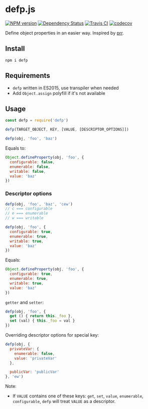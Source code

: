 # defp.js

[![NPM version][npm-image]][npm-url] [![Dependency Status][daviddm-image]][daviddm-url] [![Travis CI][travis-image]][travis-url] [![codecov][codecov-image]][codecov-url]

Define object properties in an easier way. Inspired by [prr](https://github.com/rvagg/prr).

## Install

```
npm i defp
```

## Requirements

- `defp` written in ES2015, use transpiler when needed
- Add `Object.assign` polyfill if it's not available

## Usage

```js
const defp = require('defp')

defp(TARGET_OBJECT, KEY, [VALUE, [DESCRIPTOR_OPTIONS]])
```

```js
defp(obj, 'foo', 'baz')
```

Equals to:

```js
Object.defineProperty(obj, 'foo', {
  configurable: false,
  enumerable: false,
  writable: false,
  value: 'baz'
})
```

### Descriptor options

```js
defp(obj, 'foo', 'baz', 'cew')
// c === configurable
// e === enumerable
// w === writable

defp(obj, 'foo', {
  configurable: true,
  enumerable: true,
  writable: true,
  value: 'baz'
})
```

Equals:

```js
Object.defineProperty(obj, 'foo', {
  configurable: true,
  enumerable: true,
  writable: true,
  value: 'baz'
})
```

`getter` and `setter`:

```js
defp(obj, 'foo', {
  get () { return this._foo },
  set (val) { this._foo = val }
})
```

Overriding descriptor options for special key:

```js
defp(obj, {
  privateVar: {
    enumerable: false,
    value: 'privateVar'
  },

  publicVar: 'publicVar'
}, 'ew')
```

Note:

- If `VALUE` contains one of these keys: `get`, `set`, `value`, `enumerable`, `configurable`, `defp` will treat `VALUE` as a descriptor.

[npm-url]: https://npmjs.org/package/defp
[npm-image]: http://img.shields.io/npm/v/defp.svg?style=flat-square
[daviddm-url]: https://david-dm.org/chrisyip/defp.js
[daviddm-image]: http://img.shields.io/david/chrisyip/defp.js.svg?style=flat-square
[travis-url]: https://travis-ci.org/chrisyip/defp.js
[travis-image]: http://img.shields.io/travis/chrisyip/defp.js.svg?style=flat-square
[codecov-url]: https://codecov.io/gh/chrisyip/defp.js
[codecov-image]: https://img.shields.io/codecov/c/github/chrisyip/defp.js.svg?style=flat-square
